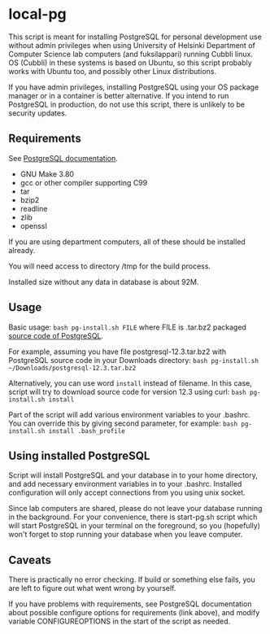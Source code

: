 # local-pg

This script is meant for installing PostgreSQL for personal development use without admin privileges when using University of Helsinki Department of Computer Science lab computers (and fuksilappari) running Cubbli linux.
OS (Cubbli) in these systems is based on Ubuntu, so this script probably works with Ubuntu too, and possibly other Linux distributions.

If you have admin privileges, installing PostgreSQL using your OS package manager or in a container is better alternative. If you intend to run PostgreSQL in production, do not use this script, there is unlikely to be security updates.


## Requirements

See [PostgreSQL documentation](https://www.postgresql.org/docs/12/install-requirements.html).

- GNU Make 3.80
- gcc or other compiler supporting C99
- tar
- bzip2
- readline
- zlib
- openssl

If you are using department computers, all of these should be installed already.

You will need access to directory /tmp for the build process.

Installed size without any data in database is about 92M.


## Usage

Basic usage: `bash pg-install.sh FILE` where FILE is .tar.bz2 packaged [source code of PostgreSQL](https://www.postgresql.org/ftp/source/).

For example, assuming you have file postgresql-12.3.tar.bz2 with PostgreSQL source code in your Downloads directory:
`bash pg-install.sh ~/Downloads/postgresql-12.3.tar.bz2`

Alternatively, you can use word `install` instead of filename. In this case, script will try to download source code for version 12.3 using curl:
`bash pg-install.sh install`

Part of the script will add various environment variables to your .bashrc. You can override this by giving second parameter, for example:
`bash pg-install.sh install .bash_profile`


## Using installed PostgreSQL

Script will install PostgreSQL and your database in to your home directory, and add necessary environment variables in to your .bashrc. Installed configuration will only accept connections from you using unix socket.

Since lab computers are shared, please do not leave your database running in the background. For your convenience, there is start-pg.sh script which will start PostgreSQL in your terminal on the foreground, so you (hopefully) won't forget to stop running your database when you leave computer.


## Caveats

There is practically no error checking. If build or something else fails, you are left to figure out what went wrong by yourself.

If you have problems with requirements, see PostgreSQL documentation about possible configure options for requirements (link above), and modify variable CONFIGUREOPTIONS in the start of the script as needed.
